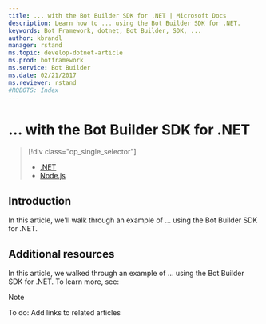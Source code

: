 ```yaml
---
title: ... with the Bot Builder SDK for .NET | Microsoft Docs
description: Learn how to ... using the Bot Builder SDK for .NET.
keywords: Bot Framework, dotnet, Bot Builder, SDK, ...
author: kbrandl
manager: rstand
ms.topic: develop-dotnet-article
ms.prod: botframework
ms.service: Bot Builder
ms.date: 02/21/2017
ms.reviewer: rstand
#ROBOTS: Index
---
```

# ... with the Bot Builder SDK for .NET
> [!div class="op_single_selector"]
> * [.NET](bot-framework-dotnet-howto-proactive-messages.md)
> * [Node.js](bot-framework-nodejs-howto-proactive-messages.md)
>

## Introduction

In this article, we'll walk through an example of ... using the Bot Builder SDK for .NET. 

## Additional resources

In this article, we walked through an example of ... using the Bot Builder SDK for .NET. 
To learn more, see:

> [!NOTE]
> To do: Add links to related articles